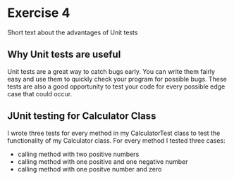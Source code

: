# Exercise 4

Short text about the advantages of Unit tests

## Why Unit tests are useful

Unit tests are a great way to catch bugs early.
You can write them fairly easy and use them to quickly check your program for possible bugs.
These tests are also a good opportunity to test your code for every possible edge case that could occur.

## JUnit testing for Calculator Class

I wrote three tests for every method in my CalculatorTest class to test the functionality of my Calculator class.
For every method I tested three cases:
 - calling method with two positive numbers
 - calling method with one positive and one negative number
 - calling method with one positve number and zero

